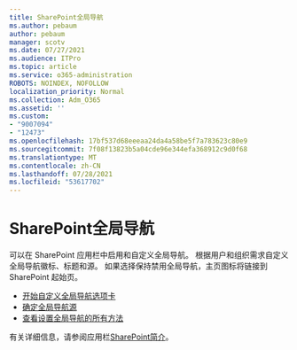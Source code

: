 ```yaml
---
title: SharePoint全局导航
ms.author: pebaum
author: pebaum
manager: scotv
ms.date: 07/27/2021
ms.audience: ITPro
ms.topic: article
ms.service: o365-administration
ROBOTS: NOINDEX, NOFOLLOW
localization_priority: Normal
ms.collection: Adm_O365
ms.assetid: ''
ms.custom:
- "9007094"
- "12473"
ms.openlocfilehash: 17bf537d68eeeaa24da4a58be5f7a783623c80e9
ms.sourcegitcommit: 7f08f13823b5a04cde96e344efa368912c9d0f68
ms.translationtype: MT
ms.contentlocale: zh-CN
ms.lasthandoff: 07/28/2021
ms.locfileid: "53617702"
---
```

# <a name="sharepoint-global-navigation"></a>SharePoint全局导航

可以在 SharePoint 应用栏中启用和自定义全局导航。 根据用户和组织需求自定义全局导航徽标、标题和源。 如果选择保持禁用全局导航，主页图标将链接到 SharePoint 起始页。

- [开始自定义全局导航选项卡](/SharePoint/sharepoint-app-bar?WT.mc_id=365AdminCSH_SupportCentral#get-started-customizing-the-global-navigation-tab)
- [确定全局导航源](/SharePoint/sharepoint-app-bar?WT.mc_id=365AdminCSH_SupportCentral#determine-the-global-navigation-source-depending-on-your-home-sites-configuration)
- [查看设置全局导航的所有方法](/SharePoint/sharepoint-app-bar?WT.mc_id=365AdminCSH_SupportCentral#see-all-the-different-ways-you-can-set-up-global-navigation)

有关详细信息，请参阅应用栏[SharePoint简介](/sharepoint/sharepoint-app-bar)。 

